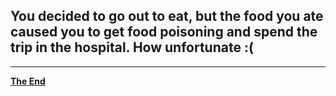 ## You decided to go out to eat, but the food you ate caused you to get food poisoning and spend the trip in the hospital. How unfortunate :(
--- 
[**The End**](end.)